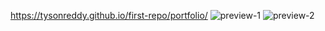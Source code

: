 
https://tysonreddy.github.io/first-repo/portfolio/
![preview-1](https://user-images.githubusercontent.com/110118076/199311676-d2eff95a-4dd3-49e0-8248-26e739db89db.jpg)
![preview-2](https://user-images.githubusercontent.com/110118076/199311745-cf05e484-68aa-47a4-85af-59eeb4a367ca.jpg)
